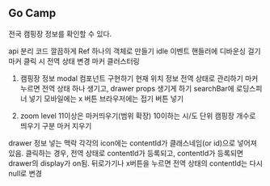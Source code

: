 ## Go Camp

전국 캠핑장 정보를 확인할 수 있다.

<!-- 폰트 적용 -->
<!-- 서비스 로고 벡터 이미지 찾기 -->
<!-- 기본 색상 / 사이즈 설정하기 -->
<!-- 모바일 반응형 어떻게 할 것인지 정하기 >> 디바이스 감지해서 다른 컴포넌트 띄우기 / 적어도 데스크탑 레이아웃은 태블릿 반응형까진 생각해서 구현하기-->
<!-- 메인 페이지 레이아웃 컴포넌트 생성하기 -->
<!-- 모바일 네브바 만들기 구글맵 참고 -->
<!-- 마커 svg 생성하기 -->
<!-- api 연동 후 marker 여러개 띄우기 -->
<!-- marker에 클릭 이벤트 달기 -->
<!-- 마커 초기화 삭제하고 다시 그리기-->

<!-- 마커 깜빡이는 거 해결 -->

api 분리 코드 깔끔하게
Ref 하나의 객체로 만들기
idle 이벤트 핸들러에 디바운싱 걸기
마커 클릭 시 전역 상태 변경
마커 클러스터링

1.  캠핑장 정보 modal 컴포넌트 구현하기
    현재 위치 정보 전역 상태로 관리하기
    마커 누르면 전역 상태 하나 생기고, drawer props 생기게 하기
    searchBar에 로딩스피너 넣기
    모바일에는 x 버튼
    브라우저에는 접기 버튼 넣기

2.  zoom level 11이상은 마커띄우기(범위 확장)
    10이하는 시/도 단위 캠핑장 개수로 띄우기 구분
    마커 지우기

<!-- 3.  api 연동하기 -->

drawer 정보 넣는 맥락
각각의 icon에는 contentId가 클래스네임(or id)으로 넣어져 있음.
클릭하는 경우, 전역 상태로 contentId가 등록되고, contentId가 등록되면
drawer의 display가 on됨.
뒤로가기나 x버튼을 누르면 전역 상태의 contentId는 다시 null로 변경
